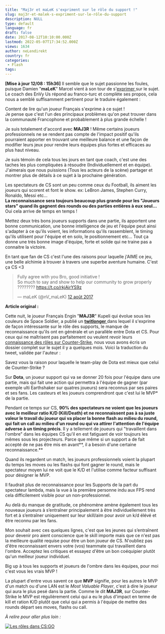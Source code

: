 ```yaml
---
title: "Maj3r et maLeK s'expriment sur le rôle du support !"
slug: maj3r-et-malek-s-expriment-sur-le-rôle-du-support
description: NULL
type: default
language: fr
draft: false
date: 2017-08-12T10:10:00.000Z
lastmod: 2022-05-07T17:34:52.000Z
views: 1634
author: neLendirekt
country: fr
categories:
 - Flash
tags:
---
```

**\[Mise à jour 12/08 : 15h36\]** Il semble que le sujet passionne les foules, puisque Damien "**maLeK**" Marcel vient à son tour de s'[exprimer ](https://t.co/kEaASHJmO9 "Twitlonger de maLeK")sur le sujet. Le coach des EnVy Us répond au franco-turc et complète ses propos, cela nous a semblé suffisamment pertinent pour le traduire également :

Content de lire qu'un joueur Français s'exprime à ce sujet !  
Je pense que c'est l'un des principaux problèmes qu'on peut trouver dans la communauté Francophone et probablement à plus grande échelle !

Je suis totalement d'accord avec **MAJ3R** ! Même certains joueurs professionnels ne se rendent pas compte de l'impact positif qu'ils pourraient apporter en trouvant une meilleure balance et une façon de modifier leurs jeux pour rendre leurs équipes plus fortes et efficaces au plus haut niveau.

Je suis témoin de cela tous les jours en tant que coach, c'est une des taches les plus compliquées à résoudre (Individuellement et en équipe). J'aimerais que nous puissions (Tous les acteurs de la scène) partager et montrer plus de détails à ce sujet à la prochaine génération.

Les spectateurs de CS sont un peu comme ceux du Football, ils aiment les joueurs qui scorent et font le show. ex: LeBron James, Stephen Curry, Ronaldo, Messi etc...  
**La reconnaissance sera toujours beaucoup plus grande pour les "Joueurs stars" quand ils gagnent des rounds ou des parties entières à eux seul...** Oui cela arrive de temps en temps !

Mettez deux très bons joueurs supports dans une partie, ils apportent une bonne communication, une bonne intelligence de jeu et l'équipe peut ainsi s'adapter à ce qu'ils voient, les informations qu'ils rassemblent, le timing qu'ils utilisent pour l'équipe et en solo, le positionnement etc... Tout ça donne une très bonne image d'équipe, forte et solide qui ne traine pas a connaitre la victoire.

En tant que fan de CS c'est l'une des raisons pour laquelle j'AIME ce jeu, une belle alchimie à trouver à travers une superbe aventure humaine. C'est ça CS <3

> Fully agree with you Bro, good initiative !   
> So much to say and show to help our community to grow properly ???????? <https://t.co/rkjAirYS9z>
> 
> — maLeK (@nV\_maLeK) [12 août 2017](https://twitter.com/nV%5FmaLeK/status/896368323805491201)

**Article original :** 

Cette nuit, le joueur Français Engin "**MAJ3R**" Kupeli qui évolue sous les couleurs de Space Soldier, a publié un [**twitlonger** ](http://www.twitlonger.com/show/n%5F1sq3rrg "Twitlonger de Maj3r sur les support")dans lequel il s'exprime de façon intéressante sur le rôle des supports, le manque de reconnaissance qu'ils ont en générale et un parallèle entre Dota et CS. Pour ceux qui ne maîtrisent pas parfaitement ou veulent revoir leurs [connaissance des rôles sur Counter-Strike](/article/presentation-des-roles-dans-une-equipe/16 "Les rôles dans une équipe Counter Strike"), nous vous avons écris un dossier complet sur le sujet il y a quelques mois. Voici la traduction du tweet, validée par l'auteur :

Savez vous la raison pour laquelle le team-play de Dota est mieux que celui de Counter-Strike ?

Sur **Dota**, un joueur support qui va se donner 20 fois pour l'équipe dans une partie, mais qui fait une action qui permettra à l'équipe de gagner (par exemple ulti Earthshaker sur quatres joueurs) sera reconnus par ses paires et ses fans. Les casteurs et les joueurs comprendront que c'est lui le MVP\* de la partie.

Pendant ce temps sur CS, **90% des spectateurs ne voient que les joueurs avec le meilleur ratio K/D (Kill/Death) et ne reconnaissent pas à sa juste valeur le travail du joueur qui va placer la bonne flash au milieu du round, qui fait un call au milieu d'un round ou qui va attirer l'attention de l'équipe adverse à un timing précis**. Il y a tellement de joueurs qui "travaillent dans l'ombre" dans les équipes CS qu'il en est fatiguant de voir toujours les mêmes sous les projecteurs. Parce que même si un support a de fait accepté de ne pas être mis en avant**, il a besoin d'une certaine reconnaissance.**

Quand ils regardent un match, les joueurs professionnels voient la plupart du temps les moves ou les flashs qui font gagner le round, mais le spectateur moyen lui ne voit que le K/D et l'utilise comme facteur suffisant pour désigner le MVP. 

Il faudrait plus de reconnaissance pour les Supports de la part du spectateur lambda, mais la vue à la première personne indu aux FPS rend cela difficilement visible pour un non-professionnel.

Au delà du manque de gratitude, ce phénomène amène également tous les nouveaux joueurs à s’entraîner principalement à être individuellement très fort et à s’entraîner uniquement sur leur skill/aim pour avoir un k/d élévé et être reconnu par les fans. 

Mon souhait avec ces quelques lignes, c'est que les jeunes qui s’entraînent pour devenir pro aient conscience que le skill importe mais que ce n'est pas la meilleure qualité requise pour être un bon joueur de CS. N'oubliez pas d'être reconnaissant envers votre (vos) teammate qui travaillent dans l'ombre. Acceptez les critiques et essayez d'être un bon coéquipier plutôt qu'un meilleur joueur individuel. 

Big up à tous les supports et joueurs de l'ombre dans les équipes, pour moi c'est vous les vrais MVP !

La plupart d'entre vous savent ce que **MVP** signifie, pour les autres le MVP d'un match ou d'une LAN est le _Most Valuable Player_, c'est à dire le joueur qui aura le plus pesé dans la partie. Comme le dit **MAJ3R**, sur Counter-Strike le MVP est régulièrement celui qui a eu le plus d'impact en terme de kill et ration K/D plutôt que celui qui a permis à l'équipe de mettre des rounds départ ses moves, flashs ou call.

 _À relire pour aller plus loin :_

[ ![Les rôles dans CS:GO](/storage/articles/image/58b5b37243505.png)](/article/presentation-des-roles-dans-une-equipe/16)
